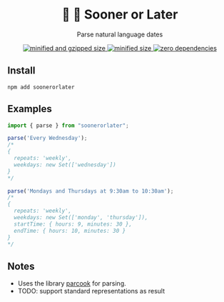 <div align="center">
  <h1>💬 📅 Sooner or Later</h1>
  <p>Parse natural language dates</p>
  <a href="https://bundlephobia.com/result?p=soonerorlater">
    <img src="https://badgen.net/bundlephobia/minzip/soonerorlater@0.1.0" alt="minified and gzipped size">
    <img src="https://badgen.net/bundlephobia/min/soonerorlater@0.1.0" alt="minified size">
    <img src="https://badgen.net/bundlephobia/dependency-count/soonerorlater@0.1.0" alt="zero dependencies">
  </a>
</div>

## Install

```console
npm add soonerorlater
```

## Examples

```javascript
import { parse } from "soonerorlater";

parse('Every Wednesday');
/*
{
  repeats: 'weekly',
  weekdays: new Set(['wednesday'])
}
*/

parse('Mondays and Thursdays at 9:30am to 10:30am');
/*
{
  repeats: 'weekly',
  weekdays: new Set(['monday', 'thursday']),
  startTime: { hours: 9, minutes: 30 },
  endTime: { hours: 10, minutes: 30 }
}
*/
```

## Notes

- Uses the library [parcook](https://github.com/RoyalIcing/parcook) for parsing.
- TODO: support standard representations as result
